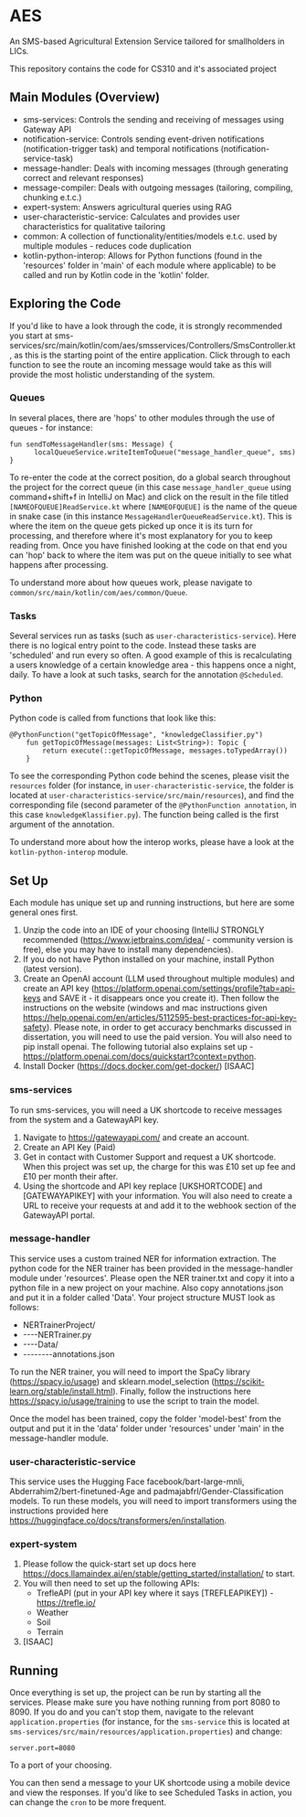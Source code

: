 # AES
An SMS-based Agricultural Extension Service tailored for smallholders in LICs.

This repository contains the code for CS310 and it's associated project

## Main Modules (Overview)
 - sms-services: Controls the sending and receiving of messages using Gateway API
 - notification-service: Controls sending event-driven notifications (notification-trigger task) and temporal notifications (notification-service-task)
 - message-handler: Deals with incoming messages (through generating correct and relevant responses)
 - message-compiler: Deals with outgoing messages (tailoring, compiling, chunking e.t.c.)
 - expert-system: Answers agricultural queries using RAG
 - user-characteristic-service: Calculates and provides user characteristics for qualitative tailoring
 - common: A collection of functionality/entities/models e.t.c. used by multiple modules - reduces code duplication
 - kotlin-python-interop: Allows for Python functions (found in the 'resources' folder in 'main' of each module where applicable) to be called and run by Kotlin code in the 'kotlin' folder.

## Exploring the Code

If you'd like to have a look through the code, it is strongly recommended you start at sms-services/src/main/kotlin/com/aes/smsservices/Controllers/SmsController.kt, as this is the starting point of the entire application. Click through to each function to see the route an incoming message would take as this will provide the most holistic understanding of the system. 

### Queues

In several places, there are 'hops' to other modules through the use of queues - for instance: 

```
fun sendToMessageHandler(sms: Message) { 
      localQueueService.writeItemToQueue("message_handler_queue", sms) 
}
```

To re-enter the code at the correct position, do a global search throughout the project for the correct queue (in this case `message_handler_queue` using command+shift+f in IntelliJ on Mac) and click on the result in the file titled `[NAMEOFQUEUE]ReadService.kt` where `[NAMEOFQUEUE]` is the name of the queue in snake case (in this instance `MessageHandlerQueueReadService.kt`). This is where the item on the queue gets picked up once it is its turn for processing, and therefore where it's most explanatory for you to keep reading from. Once you have finished looking at the code on that end you can 'hop' back to where the item was put on the queue initially to see what happens after processing.

To understand more about how queues work, please navigate to `common/src/main/kotlin/com/aes/common/Queue`.

### Tasks

Several services run as tasks (such as `user-characteristics-service`). Here there is no logical entry point to the code. Instead these tasks are 'scheduled' and run every so often. A good example of this is recalculating a users knowledge of a certain knowledge area - this happens once a night, daily. To have a look at such tasks, search for the annotation `@Scheduled`.

### Python

Python code is called from functions that look like this:

```
@PythonFunction("getTopicOfMessage", "knowledgeClassifier.py")
    fun getTopicOfMessage(messages: List<String>): Topic {
        return execute(::getTopicOfMessage, messages.toTypedArray())
    }
```

To see the corresponding Python code behind the scenes, please visit the `resources` folder (for instance, in `user-characteristic-service`, the folder is located at `user-characteristics-service/src/main/resources`), and find the corresponding file (second parameter of the `@PythonFunction annotation`, in this case `knowledgeKlassifier.py`). The function being called is the first argument of the annotation.

To understand more about how the interop works, please have a look at the `kotlin-python-interop` module.


## Set Up

Each module has unique set up and running instructions, but here are some general ones first.

1) Unzip the code into an IDE of your choosing (IntelliJ STRONGLY recommended (https://www.jetbrains.com/idea/ - community version is free), else you may have to install many dependencies).
2) If you do not have Python installed on your machine, install Python (latest version).
3) Create an OpenAI account (LLM used throughout multiple modules) and create an API key (https://platform.openai.com/settings/profile?tab=api-keys and SAVE it - it disappears once you create it). Then follow the instructions on the website (windows and mac instructions given https://help.openai.com/en/articles/5112595-best-practices-for-api-key-safety). Please note, in order to get accuracy benchmarks discussed in dissertation, you will need to use the paid version. You will also need to pip install openai. The following tutorial also explains set up - https://platform.openai.com/docs/quickstart?context=python.
4) Install Docker (https://docs.docker.com/get-docker/) [ISAAC]

### sms-services

To run sms-services, you will need a UK shortcode to receive messages from the system and a GatewayAPI key. 

1) Navigate to https://gatewayapi.com/ and create an account. 
2) Create an API Key (Paid)
3) Get in contact with Customer Support and request a UK shortcode. When this project was set up, the charge for this was £10 set up fee and £10 per month their after.
4) Using the shortcode and API key replace [UKSHORTCODE] and [GATEWAYAPIKEY] with your information. You will also need to create a URL to receive your requests at and add it to the webhook section of the GatewayAPI portal. 

### message-handler

This service uses a custom trained NER for information extraction. The python code for the NER trainer has been provided in the message-handler module under 'resources'. Please open the NER trainer.txt and copy it into a python file in a new project on your machine. Also copy annotations.json and put it in a folder called 'Data'. Your project structure MUST look as follows:

- NERTrainerProject/
- ----NERTrainer.py
- ----Data/
- --------annotations.json

To run the NER trainer, you will need to import the SpaCy library (https://spacy.io/usage) and sklearn.model_selection (https://scikit-learn.org/stable/install.html). Finally, follow the instructions here https://spacy.io/usage/training to use the script to train the model.

Once the model has been trained, copy the folder 'model-best' from the output and put it in the 'data' folder under 'resources' under 'main' in the message-handler module.


### user-characteristic-service

This service uses the Hugging Face facebook/bart-large-mnli, Abderrahim2/bert-finetuned-Age and padmajabfrl/Gender-Classification models. To run these models, you will need to import transformers using the instructions provided here https://huggingface.co/docs/transformers/en/installation.

### expert-system

1) Please follow the quick-start set up docs here https://docs.llamaindex.ai/en/stable/getting_started/installation/ to start.
2) You will then need to set up the following APIs:
    - TrefleAPI (put in your API key where it says [TREFLEAPIKEY]) - https://trefle.io/
    - Weather
    - Soil
    - Terrain
3) [ISAAC]

## Running

Once everything is set up, the project can be run by starting all the services. Please make sure you have nothing running from port 8080 to 8090. If you do and you can't stop them, navigate to the relevant `application.properties` (for instance, for the `sms-service` this is located at `sms-services/src/main/resources/application.properties`) and change:

```
server.port=8080
```

To a port of your choosing.

You can then send a message to your UK shortcode using a mobile device and view the responses. If you'd like to see Scheduled Tasks in action, you can change the `cron` to be more frequent.